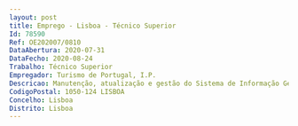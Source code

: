 ```yaml
--- 
layout: post
title: Emprego - Lisboa - Técnico Superior
Id: 78590
Ref: OE202007/0810
DataAbertura: 2020-07-31
DataFecho: 2020-08-24
Trabalho: Técnico Superior
Empregador: Turismo de Portugal, I.P.
Descricao: Manutenção, atualização e gestão do Sistema de Informação Geográfica doTurismo de Portugal. Responsável pelas tarefas de atualização da informaçãogeorreferenciada e alfanumérica. Assegurar a disponibilização da informaçãonecessária à resposta das solicitações internas e externas relativas à informaçãogeorreferenciada. Responsável pelo suporte técnico.
CodigoPostal: 1050-124 LISBOA
Concelho: Lisboa
Distrito: Lisboa
--- 
```


